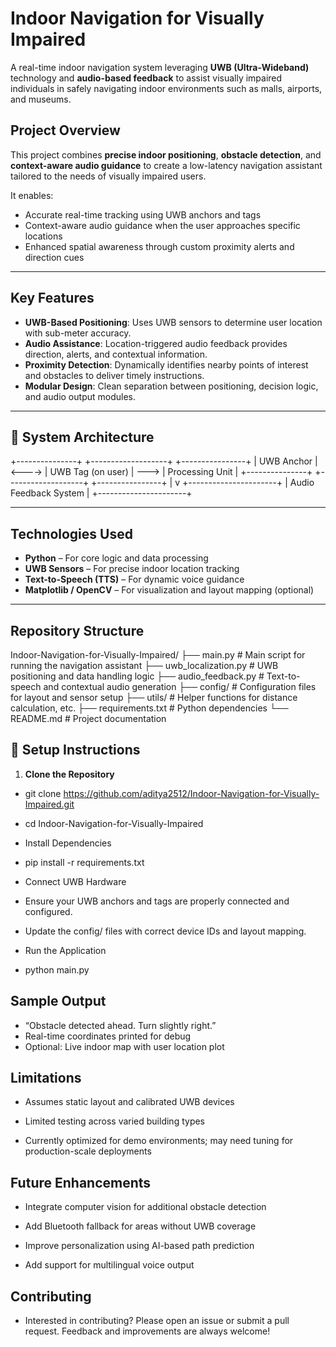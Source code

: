 #  Indoor Navigation for Visually Impaired

A real-time indoor navigation system leveraging **UWB (Ultra-Wideband)** technology and **audio-based feedback** to assist visually impaired individuals in safely navigating indoor environments such as malls, airports, and museums.

##  Project Overview

This project combines **precise indoor positioning**, **obstacle detection**, and **context-aware audio guidance** to create a low-latency navigation assistant tailored to the needs of visually impaired users.

It enables:
- Accurate real-time tracking using UWB anchors and tags
- Context-aware audio guidance when the user approaches specific locations
- Enhanced spatial awareness through custom proximity alerts and direction cues

---

##  Key Features

-  **UWB-Based Positioning**: Uses UWB sensors to determine user location with sub-meter accuracy.
-  **Audio Assistance**: Location-triggered audio feedback provides direction, alerts, and contextual information.
-  **Proximity Detection**: Dynamically identifies nearby points of interest and obstacles to deliver timely instructions.
-  **Modular Design**: Clean separation between positioning, decision logic, and audio output modules.

---

## 🧠 System Architecture

+---------------+ +-------------------+ +----------------+
| UWB Anchor | <----> | UWB Tag (on user) | ---> | Processing Unit |
+---------------+ +-------------------+ +----------------+
|
v
+----------------------+
| Audio Feedback System |
+----------------------+

---

## Technologies Used

- **Python** – For core logic and data processing
- **UWB Sensors** – For precise indoor location tracking
- **Text-to-Speech (TTS)** – For dynamic voice guidance
- **Matplotlib / OpenCV** – For visualization and layout mapping (optional)

---

## Repository Structure

Indoor-Navigation-for-Visually-Impaired/
├── main.py # Main script for running the navigation assistant
├── uwb_localization.py # UWB positioning and data handling logic
├── audio_feedback.py # Text-to-speech and contextual audio generation
├── config/ # Configuration files for layout and sensor setup
├── utils/ # Helper functions for distance calculation, etc.
├── requirements.txt # Python dependencies
└── README.md # Project documentation


## 🔧 Setup Instructions

1. **Clone the Repository**

- git clone https://github.com/aditya2512/Indoor-Navigation-for-Visually-Impaired.git
- cd Indoor-Navigation-for-Visually-Impaired
- Install Dependencies

- pip install -r requirements.txt
- Connect UWB Hardware

- Ensure your UWB anchors and tags are properly connected and configured.

- Update the config/ files with correct device IDs and layout mapping.

- Run the Application

- python main.py

## Sample Output
- “Obstacle detected ahead. Turn slightly right.”
- Real-time coordinates printed for debug
- Optional: Live indoor map with user location plot

## Limitations
- Assumes static layout and calibrated UWB devices

- Limited testing across varied building types

- Currently optimized for demo environments; may need tuning for production-scale deployments

## Future Enhancements
- Integrate computer vision for additional obstacle detection

- Add Bluetooth fallback for areas without UWB coverage

- Improve personalization using AI-based path prediction

- Add support for multilingual voice output

## Contributing
- Interested in contributing? Please open an issue or submit a pull request. Feedback and improvements are always welcome!

